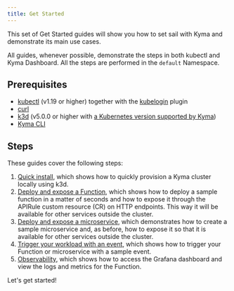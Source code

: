 ```yaml
---
title: Get Started
---
```


This set of Get Started guides will show you how to set sail with Kyma and demonstrate its main use cases.

All guides, whenever possible, demonstrate the steps in both kubectl and Kyma Dashboard.
All the steps are performed in the `default` Namespace.

## Prerequisites

- [kubectl](https://kubernetes.io/docs/tasks/tools/install-kubectl/) (v1.19 or higher) together with the [kubelogin](https://github.com/int128/kubelogin) plugin
- [curl](https://github.com/curl/curl)
- [k3d](https://k3d.io) (v5.0.0 or higher with [a Kubernetes version supported by Kyma](../04-operation-guides/operations/02-install-kyma.md))
- [Kyma CLI](../04-operation-guides/operations/01-install-kyma-CLI.md)

## Steps

These guides cover the following steps:

1. [Quick install](01-quick-install.md), which shows how to quickly provision a Kyma cluster locally using k3d.
2. [Deploy and expose a Function](02-deploy-expose-function.md), which shows how to deploy a sample function in a matter of seconds and how to expose it through the APIRule custom resource (CR) on HTTP endpoints. This way it will be available for other services outside the cluster.
3. [Deploy and expose a microservice](03-deploy-expose-microservice.md), which demonstrates how to create a sample microservice and, as before, how to expose it so that it is available for other services outside the cluster.
4. [Trigger your workload with an event](04-trigger-workload-with-event.md), which shows how to trigger your Function or microservice with a sample event.
5. [Observability](05-observability.md), which shows how to access the Grafana dashboard and view the logs and metrics for the Function.

Let's get started!
